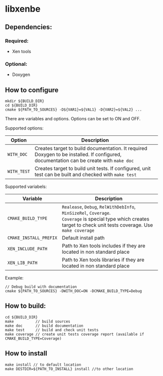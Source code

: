 # libxenbe

## Dependencies:
### Required:
* Xen tools
### Optional:
* Doxygen

## How to configure
```
mkdir ${BUILD_DIR}
cd ${BUILD_DIR}
cmake ${PATH_TO_SOURCES} -D${VAR1}=${VAL1} -D{VAR2}=${VAL2} ...
```
There are variables and options. Options can be set to ON and OFF.

Supported options:

| Option | Description |
| --- | --- |
| `WITH_DOC` | Creates target to build documentation. It required Doxygen to be installed. If configured, documentation can be create with `make doc` |
| `WITH_TEST` | Creates target to build unit tests. If configured, unit test can be built and checked with `make test`|

Supported variabels:

| Variable | Description |
| --- | --- |
| `CMAKE_BUILD_TYPE` | `Realease`, `Debug`, `RelWithDebInfo`, `MinSizeRel`, `Coverage`.<br/>`Coverage` is special type which creates target to check unit tests coverage.  Use `make coverage` |
| `CMAKE_INSTALL_PREFIX` | Default install path |
| `XEN_INCLUDE_PATH` | Path to Xen tools includes if they are located in non standard place |
| `XEN_LIB_PATH` | Path to Xen tools libraries if they are located in non standard place |

Example:
```
// Debug build with documentation
cmake ${PATH_TO_SOURCES} -DWITH_DOC=ON -DCMAKE_BUILD_TYPE=Debug
```

## How to build:
```
cd ${BUILD_DIR}
make          // build sources
make doc      // build documentation
make test     // build and check unit tests
make coverage // create unit tests coverage report (available if CMAKE_BUILD_TYPE=Coverage)
```
## How to install
```
make install // to default location
make DESTDIR=${PATH_TO_INSTALL} install //to other location
```
